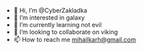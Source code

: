 - 👋 Hi, I’m @CyberZakladka
- 👀 I’m interested in galaxy
- 🌱 I’m currently learning not evil
- 💞️ I’m looking to collaborate on viking
- 📫 How to reach me mihailkarh@gmail.com

<!---
CyberZakladka/CyberZakladka is a ✨ special ✨ repository because its `README.md` (this file) appears on your GitHub profile.
You can click the Preview link to take a look at your changes.
--->
